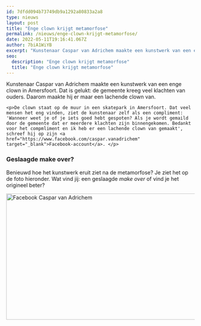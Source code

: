 ```yaml
---
id: 7dfdd094b73749db9a1292a80833a2a8
type: nieuws
layout: post
title: "Enge clown krijgt metamorfose"
permalink: /nieuws/enge-clown-krijgt-metamorfose/
date: 2022-05-11T19:16:41.067Z
author: 7biA1WiYB
excerpt: "Kunstenaar Caspar van Adrichem maakte een kunstwerk van een enge clown in Amersfoort. Dat is gelukt: de gemeente kreeg veel klachten van ouders. Daarom maakte hij er maar een lachende clown van.  "
seo:
  description: "Enge clown krijgt metamorfose"
  title: "Enge clown krijgt metamorfose"
---
```

Kunstenaar Caspar van Adrichem maakte een kunstwerk van een enge clown in Amersfoort. Dat is gelukt: de gemeente kreeg veel klachten van ouders. Daarom maakte hij er maar een lachende clown van.  

    <p>De clown staat op de muur in een skatepark in Amersfoort. Dat veel mensen het eng vinden, ziet de kunstenaar zelf als een compliment: 'Wanneer weet je of je iets goed hebt gespoten? Als je wordt gemaild door de gemeente dat er meerdere klachten zijn binnengekomen. Bedankt voor het compmliment en ik heb er een lachende clown van gemaakt', schreef hij op zijn <a href="https://www.facebook.com/caspar.vanadrichem" target="_blank">Facebook-account</a>. </p>
<h3>Geslaagde make over?</h3>
<p>Benieuwd hoe het kunstwerk eruit ziet na de metamorfose? Je ziet het op de foto hieronder. Wat vind jij: een geslaagde <em>make over </em>of vind je het origineel beter?<br><div class="media media-element-container media-default"><div id="file-533923" class="file file-image file-image-jpeg">

        
  
  <div class="content">
    <img alt="Facebook Caspar van Adrichem" title="Facebook Caspar van Adrichem" height="540" width="960" style="height: 338px; width: 600px;" class="media-element file-default" data-delta="2" src="https://original.sevendays.nl/sites/default/files/na_0.jpg">  </div>

  
</div>
</div>  

